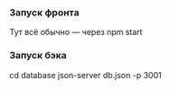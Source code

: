 ### Запуск фронта
Тут всё обычно — через npm start
### Запуск бэка
cd database
json-server db.json -p 3001

